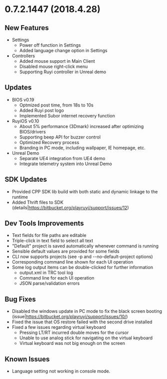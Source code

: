 # 0.7.2.1447 (2018.4.28)


## New Features
* Settings
    - Power off function in Settings
    - Added language change option in Settings
* Controllers
    - Added mouse support in Main Client
    - Disabled mouse right-click menu
    - Supporting Ruyi controller in Unreal demo

## Updates
* BIOS v0.19
    -  Optmized post time, from 18s to 10s
    -  Added Ruyi post logo
    -  Implemented Subor internet recovery function
* RuyiOS v0.10
    -	About 5% performance (3Dmark) increased after optimizing BIOS/drivers
    - 	Supporting beep API for buzzer control
    - 	Optimized Recovery process 
    - 	Branding in PC mode, including wallpaper, IE homepage, etc.
* Unreal Demo
    - 	Separate UE4 integration from UE4 demo
    - 	Integrate telemetry system into Unreal Demo

## SDK Updates
* Provided CPP SDK lib build with both static and dynamic linkage to the runtime
* Added Thrift files to SDK (details|https://bitbucket.org/playruyi/support/issues/12)

## Dev Tools Improvements
* Text fields for file paths are editable
* Triple-click in text field to select all text
* "Default" project is saved automatically whenever command is running
* Sensible default values are provided for some fields
* CLI now supports projects (see -p and --no-default-project options)
* Corresponding command line shown for each UI operation
* Some log output items can be double-clicked for further information
    -  	output.xml in TRC tool log
    -	Command line for each UI operation
    -	JSON parse/validation errors

## Bug Fixes
* Disabled the windows update in PC mode to fix the black screen booting (issue|https://bitbucket.org/playruyi/support/issues/10/) 
* Fixed the issue that OS restore failed with the second drive installed
* Fixed a few issues regarding virtual keyboard
    - Pressing LT/RT incurred double moves for the cursor
    - Unable to use analog stick for navigating on the virtual keyboard
    - Virtual keyboard was not big enough on the screen

## Known Issues
* Language setting not working in console mode.
